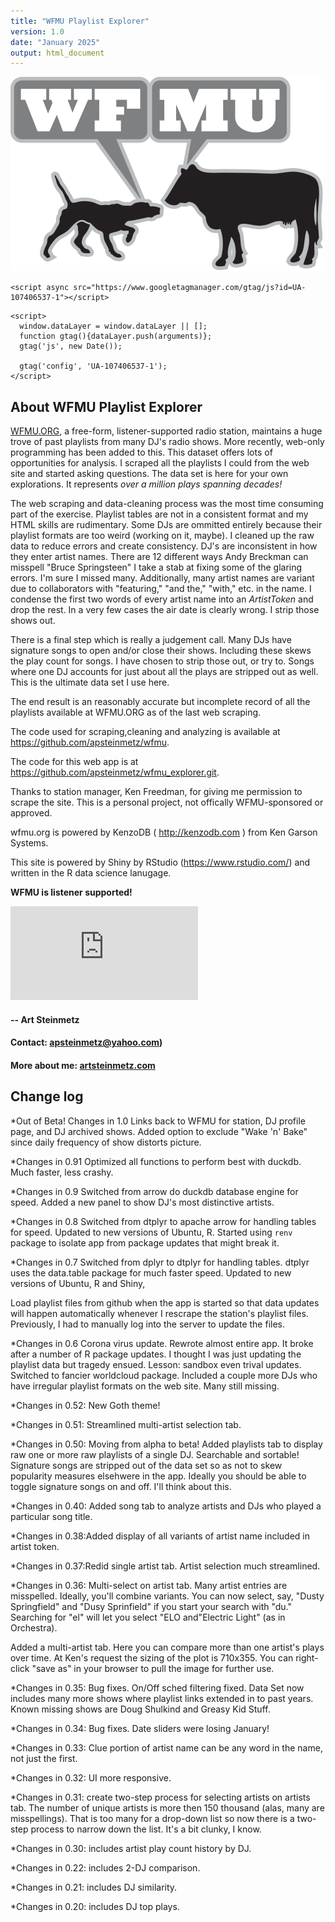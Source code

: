 ```yaml
---
title: "WFMU Playlist Explorer"
version: 1.0
date: "January 2025"
output: html_document
---
```


![](BadgeCourage.png)

<!-- Global Site Tag (gtag.js) - Google Analytics -->

```{=html}
<script async src="https://www.googletagmanager.com/gtag/js?id=UA-107406537-1"></script>
```
```{=html}
<script>
  window.dataLayer = window.dataLayer || [];
  function gtag(){dataLayer.push(arguments)};
  gtag('js', new Date());

  gtag('config', 'UA-107406537-1');
</script>
```
## About WFMU Playlist Explorer

[WFMU.ORG](http:www.wfmu.org), a free-form, listener-supported radio station, maintains a huge trove of past playlists from many DJ's radio shows. More recently, web-only programming has been added to this. This dataset offers lots of opportunities for analysis. I scraped all the playlists I could from the web site and started asking questions. The data set is here for your own explorations. It represents *over a million plays spanning decades!*

The web scraping and data-cleaning process was the most time consuming part of the exercise. Playlist tables are not in a consistent format and my HTML skills are rudimentary. Some DJs are ommitted entirely because their playlist formats are too weird (working on it, maybe). I cleaned up the raw data to reduce errors and create consistency. DJ's are inconsistent in how they enter artist names. There are 12 different ways Andy Breckman can misspell "Bruce Springsteen" I take a stab at fixing some of the glaring errors. I'm sure I missed many. Additionally, many artist names are variant due to collaborators with "featuring," "and the," "with," etc. in the name. I condense the first two words of every artist name into an *ArtistToken* and drop the rest. In a very few cases the air date is clearly wrong. I strip those shows out.

There is a final step which is really a judgement call. Many DJs have signature songs to open and/or close their shows. Including these skews the play count for songs. I have chosen to strip those out, or try to. Songs where one DJ accounts for just about all the plays are stripped out as well. This is the ultimate data set I use here.

The end result is an reasonably accurate but incomplete record of all the playlists available at WFMU.ORG as of the last web scraping.

The code used for scraping,cleaning and analyzing is available at <https://github.com/apsteinmetz/wfmu>.

The code for this web app is at <https://github.com/apsteinmetz/wfmu_explorer.git>.

Thanks to station manager, Ken Freedman, for giving me permission to scrape the site. This is a personal project, not offically WFMU-sponsored or approved.

wfmu.org is powered by KenzoDB ( <http://kenzodb.com> ) from Ken Garson Systems.

This site is powered by Shiny by RStudio (<https://www.rstudio.com/>) and written in the R data science lanugage.

**WFMU is listener supported!**

<iframe src="https://pledge.wfmu.org/pledge-widget?program=TW" frameborder="0">

</iframe>

#### -- Art Steinmetz 
#### Contact: [apsteinmetz\@yahoo.com](mailto:apsteinmetz@yahoo.com))
#### More about me: [artsteinmetz.com](https://artsteinmetz.com)

## Change log

\*Out of Beta! Changes in 1.0 Links back to WFMU for station, DJ profile page, and DJ archived shows.  Added option to exclude "Wake 'n' Bake" since daily frequency of show distorts picture.

\*Changes in 0.91 Optimized all functions to perform best with duckdb.  Much faster, less crashy.

\*Changes in 0.9 Switched from arrow do duckdb database engine for speed. Added a new panel to show DJ's most distinctive artists.

\*Changes in 0.8 Switched from dtplyr to apache arrow for handling tables for speed. Updated to new versions of Ubuntu, R. Started using `renv` package to isolate app from package updates that might break it.

\*Changes in 0.7 Switched from dplyr to dtplyr for handling tables. dtplyr uses the data.table package for much faster speed. Updated to new versions of Ubuntu, R and Shiny,

Load playlist files from github when the app is started so that data updates will happen automatically whenever I rescrape the station's playlist files. Previously, I had to manually log into the server to update the files.

\*Changes in 0.6 Corona virus update. Rewrote almost entire app. It broke after a number of R package updates. I thought I was just updating the playlist data but tragedy ensued. Lesson: sandbox even trival updates. Switched to fancier worldcloud package. Included a couple more DJs who have irregular playlist formats on the web site. Many still missing.

\*Changes in 0.52: New Goth theme!

\*Changes in 0.51: Streamlined multi-artist selection tab.

\*Changes in 0.50: Moving from alpha to beta! Added playlists tab to display raw one or more raw playlists of a single DJ. Searchable and sortable! Signature songs are stripped out of the data set so as not to skew popularity measures elsehwere in the app. Ideally you should be able to toggle signature songs on and off. I'll think about this.

\*Changes in 0.40: Added song tab to analyze artists and DJs who played a particular song title.

\*Changes in 0.38:Added display of all variants of artist name included in artist token.

\*Changes in 0.37:Redid single artist tab. Artist selection much streamlined.

\*Changes in 0.36: Multi-select on artist tab. Many artist entries are misspelled. Ideally, you'll combine variants. You can now select, say, "Dusty Springfield" and "Dusy Sprinfield" if you start your search with "du." Searching for "el" will let you select "ELO and"Electric Light" (as in Orchestra).

Added a multi-artist tab. Here you can compare more than one artist's plays over time. At Ken's request the sizing of the plot is 710x355. You can right-click "save as" in your browser to pull the image for further use.

\*Changes in 0.35: Bug fixes. On/Off sched filtering fixed. Data Set now includes many more shows where playlist links extended in to past years. Known missing shows are Doug Shulkind and Greasy Kid Stuff.

\*Changes in 0.34: Bug fixes. Date sliders were losing January!

\*Changes in 0.33: Clue portion of artist name can be any word in the name, not just the first.

\*Changes in 0.32: UI more responsive.

\*Changes in 0.31: create two-step process for selecting artists on artists tab. The number of unique artists is more then 150 thousand (alas, many are misspellings). That is too many for a drop-down list so now there is a two-step process to narrow down the list. It's a bit clunky, I know.

\*Changes in 0.30: includes artist play count history by DJ.

\*Changes in 0.22: includes 2-DJ comparison.

\*Changes in 0.21: includes DJ similarity.

\*Changes in 0.20: includes DJ top plays.
